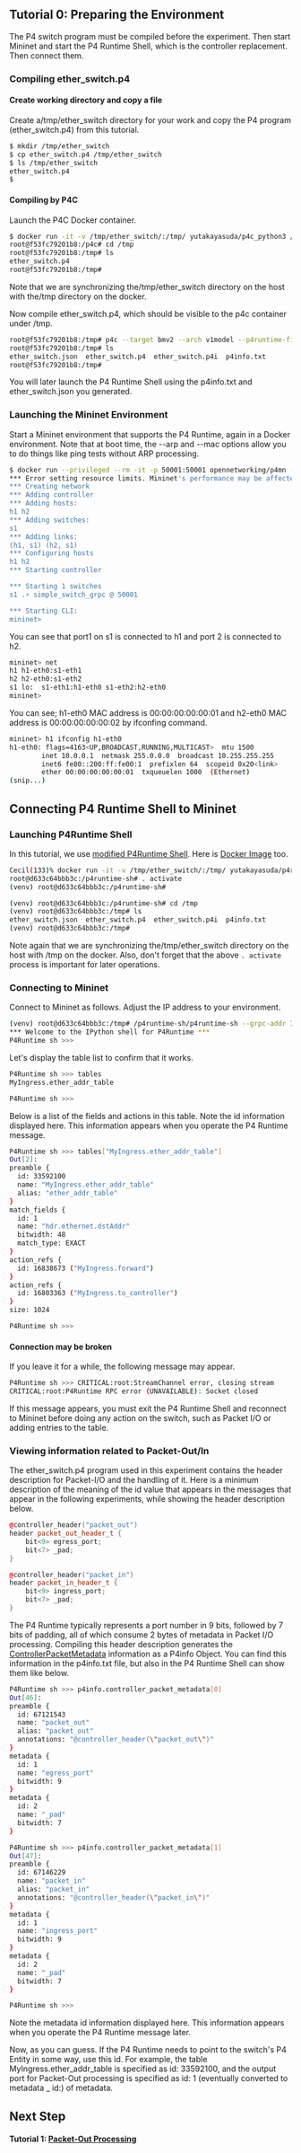 ## Tutorial 0: Preparing the Environment

The P4 switch program must be compiled before the experiment. Then start Mininet and start the P4 Runtime Shell, which is the controller replacement. Then connect them.

### Compiling ether_switch.p4 

#### Create working directory and copy a file

Create a/tmp/ether_switch directory for your work and copy the P4 program (ether_switch.p4) from this tutorial.

```bash
$ mkdir /tmp/ether_switch
$ cp ether_switch.p4 /tmp/ether_switch
$ ls /tmp/ether_switch
ether_switch.p4
$
```

#### Compiling by P4C

Launch the P4C Docker container.

```bash
$ docker run -it -v /tmp/ether_switch/:/tmp/ yutakayasuda/p4c_python3 /bin/bash
root@f53fc79201b8:/p4c# cd /tmp      
root@f53fc79201b8:/tmp# ls
ether_switch.p4
root@f53fc79201b8:/tmp# 
```

Note that we are synchronizing the/tmp/ether_switch directory on the host with the/tmp directory on the docker.

Now compile ether_switch.p4, which should be visible to the p4c container under /tmp.

```bash
root@f53fc79201b8:/tmp# p4c --target bmv2 --arch v1model --p4runtime-files p4info.txt ether_switch.p4 
root@f53fc79201b8:/tmp# ls
ether_switch.json  ether_switch.p4  ether_switch.p4i  p4info.txt
root@f53fc79201b8:/tmp# 
```

You will later launch the P4 Runtime Shell using the p4info.txt and ether_switch.json you generated.

### Launching the Mininet Environment

Start a Mininet environment that supports the P4 Runtime, again in a Docker environment. Note that at boot time, the --arp and --mac options allow you to do things like ping tests without ARP processing.
```bash
$ docker run --privileged --rm -it -p 50001:50001 opennetworking/p4mn --arp --topo single,2 --mac
*** Error setting resource limits. Mininet's performance may be affected.
*** Creating network
*** Adding controller
*** Adding hosts:
h1 h2 
*** Adding switches:
s1 
*** Adding links:
(h1, s1) (h2, s1) 
*** Configuring hosts
h1 h2 
*** Starting controller

*** Starting 1 switches
s1 .⚡️ simple_switch_grpc @ 50001

*** Starting CLI:
mininet>
```
You can see that port1 on s1 is connected to h1 and port 2 is connected to h2.
```bash
mininet> net
h1 h1-eth0:s1-eth1
h2 h2-eth0:s1-eth2
s1 lo:  s1-eth1:h1-eth0 s1-eth2:h2-eth0
mininet> 
```
You can see;
h1-eth0 MAC address is 00:00:00:00:00:01 and
h2-eth0 MAC address is 00:00:00:00:00:02 by ifconfing command.
```bash
mininet> h1 ifconfig h1-eth0
h1-eth0: flags=4163<UP,BROADCAST,RUNNING,MULTICAST>  mtu 1500
        inet 10.0.0.1  netmask 255.0.0.0  broadcast 10.255.255.255
        inet6 fe80::200:ff:fe00:1  prefixlen 64  scopeid 0x20<link>
        ether 00:00:00:00:00:01  txqueuelen 1000  (Ethernet) 
(snip...)
```

## Connecting P4 Runtime Shell to Mininet

### Launching P4Runtime Shell

In this tutorial, we use [modified P4Runtime Shell](https://github.com/yyasuda/p4runtime-shell). Here is [Docker Image](https://hub.docker.com/r/yutakayasuda/p4runtime-shell-dev) too.

```bash
Cecil(133)% docker run -it -v /tmp/ether_switch/:/tmp/ yutakayasuda/p4runtime-shell-dev /bin/bash
root@d633c64bbb3c:/p4runtime-sh# . activate 
(venv) root@d633c64bbb3c:/p4runtime-sh# 

(venv) root@d633c64bbb3c:/p4runtime-sh# cd /tmp
(venv) root@d633c64bbb3c:/tmp# ls
ether_switch.json  ether_switch.p4  ether_switch.p4i  p4info.txt
(venv) root@d633c64bbb3c:/tmp# 
```
Note again that we are synchronizing the/tmp/ether_switch directory on the host with /tmp on the docker. Also, don't forget that the above `. activate` process is important for later operations.

### Connecting to Mininet 

Connect to Mininet as follows. Adjust the IP address to your environment.
```bash
(venv) root@d633c64bbb3c:/tmp# /p4runtime-sh/p4runtime-sh --grpc-addr 192.168.XX.XX:50001 --device-id 1 --election-id 0,1 --config p4info.txt,ether_switch.json
*** Welcome to the IPython shell for P4Runtime ***
P4Runtime sh >>>
```
Let's display the table list to confirm that it works.
```bash
P4Runtime sh >>> tables 
MyIngress.ether_addr_table

P4Runtime sh >>> 
```

Below is a list of the fields and actions in this table. Note the id information displayed here. This information appears when you operate the P4 Runtime message.

```bash
P4Runtime sh >>> tables["MyIngress.ether_addr_table"] 
Out[2]: 
preamble {
  id: 33592100
  name: "MyIngress.ether_addr_table"
  alias: "ether_addr_table"
}
match_fields {
  id: 1
  name: "hdr.ethernet.dstAddr"
  bitwidth: 48
  match_type: EXACT
}
action_refs {
  id: 16838673 ("MyIngress.forward")
}
action_refs {
  id: 16803363 ("MyIngress.to_controller")
}
size: 1024

P4Runtime sh >>>  
```
#### Connection may be broken

If you leave it for a while, the following message may appear.
```bash
P4Runtime sh >>> CRITICAL:root:StreamChannel error, closing stream
CRITICAL:root:P4Runtime RPC error (UNAVAILABLE): Socket closed
```
If this message appears, you must exit the P4 Runtime Shell and reconnect to Mininet before doing any action on the switch, such as Packet I/O or adding entries to the table.

### Viewing information related to Packet-Out/In

The ether_switch.p4 program used in this experiment contains the header description for Packet-I/O and the handling of it. Here is a minimum description of the meaning of the id value that appears in the messages that appear in the following experiments, while showing the header description below.
```C++
@controller_header("packet_out")
header packet_out_header_t {
    bit<9> egress_port;
    bit<7> _pad;
}

@controller_header("packet_in")
header packet_in_header_t {
    bit<9> ingress_port;
    bit<7> _pad;
}
```
The P4 Runtime typically represents a port number in 9 bits, followed by 7 bits of padding, all of which consume 2 bytes of metadata in Packet I/O processing. Compiling this header description generates the [ControllerPacketMetadata](https://p4.org/p4runtime/spec/master/P4Runtime-Spec.html#sec-controller-packet-meta) information as a P4info Object. You can find this information in the p4info.txt file, but also in the P4 Runtime Shell can show them like below.

```bash
P4Runtime sh >>> p4info.controller_packet_metadata[0]
Out[46]: 
preamble {
  id: 67121543
  name: "packet_out"
  alias: "packet_out"
  annotations: "@controller_header(\"packet_out\")"
}
metadata {
  id: 1
  name: "egress_port"
  bitwidth: 9
}
metadata {
  id: 2
  name: "_pad"
  bitwidth: 7
}

P4Runtime sh >>> p4info.controller_packet_metadata[1]                                                                                             
Out[47]: 
preamble {
  id: 67146229
  name: "packet_in"
  alias: "packet_in"
  annotations: "@controller_header(\"packet_in\")"
}
metadata {
  id: 1
  name: "ingress_port"
  bitwidth: 9
}
metadata {
  id: 2
  name: "_pad"
  bitwidth: 7
}

P4Runtime sh >>>   
```
Note the metadata id information displayed here. This information appears when you operate the P4 Runtime message later.

Now, as you can guess. If the P4 Runtime needs to point to the switch's P4 Entity in some way, use this id. For example, the table MyIngress.ether_addr_table is specified as id: 33592100, and the output port for Packet-Out processing is specified as id: 1 (eventually converted to metadata _ id:) of metadata.


## Next Step

#### Tutorial 1: [Packet-Out Processing](t1_packet-out.md)


